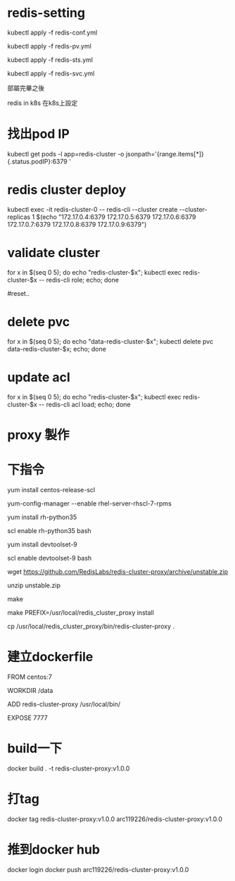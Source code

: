 # redis-setting

kubectl apply -f redis-conf.yml

kubectl apply -f redis-pv.yml

kubectl apply -f redis-sts.yml

kubectl apply -f redis-svc.yml


部屬完畢之後

redis in k8s
在k8s上設定

# 找出pod IP
kubectl get pods -l app=redis-cluster -o jsonpath='{range.items[*]}{.status.podIP}:6379 '

# redis cluster deploy
kubectl exec -it redis-cluster-0 -- redis-cli --cluster create --cluster-replicas 1 $(echo "172.17.0.4:6379 172.17.0.5:6379 172.17.0.6:6379 172.17.0.7:6379 172.17.0.8:6379 172.17.0.9:6379")


# validate cluster
for x in $(seq 0 5); do echo "redis-cluster-$x"; kubectl exec redis-cluster-$x -- redis-cli role; echo; done

#reset..

# delete pvc
for x in $(seq 0 5); do echo "data-redis-cluster-$x"; kubectl delete pvc data-redis-cluster-$x; echo; done

# update acl
for x in $(seq 0 5); do echo "redis-cluster-$x"; kubectl exec redis-cluster-$x -- redis-cli acl load; echo; done


# proxy 製作

# 下指令

yum install centos-release-scl

yum-config-manager --enable rhel-server-rhscl-7-rpms

yum install rh-python35

scl enable rh-python35 bash

yum install devtoolset-9

scl enable devtoolset-9 bash

wget https://github.com/RedisLabs/redis-cluster-proxy/archive/unstable.zip

unzip unstable.zip

make

make PREFIX=/usr/local/redis_cluster_proxy install

cp /usr/local/redis_cluster_proxy/bin/redis-cluster-proxy .

# 建立dockerfile

FROM centos:7

WORKDIR /data

ADD redis-cluster-proxy /usr/local/bin/

EXPOSE 7777

# build一下

docker build . -t redis-cluster-proxy:v1.0.0

# 打tag
docker tag redis-cluster-proxy:v1.0.0 arc119226/redis-cluster-proxy:v1.0.0

# 推到docker hub
docker login
docker push arc119226/redis-cluster-proxy:v1.0.0

